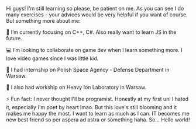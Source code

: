 Hi guys! 
I'm still learning so please, be patient on me. As you can see I do many exercises - your advices would be very helpful if you want of course. But something more about me:

🌱 I’m currently focusing on C++, C#. Also really want to learn JS in the future.

💻 I’m looking to collaborate on game dev when I learn something more. I love video games since I was little kid.

🚀 I had internship on Polish Space Agency - Defense Department in Warsaw. 

🎇 I also had workship on Heavy Ion Laboratory in Warsaw.


⚡ Fun fact: I never thought I'll be programist. Honestly at my first uni I hated it, especially I'm poet by heart lmao. But this love's still blooming and it makes me happy the most. I want to learn as much as I can. IT becomes me new best friend so per aspera ad astra or something haha. So... Hello world! 
